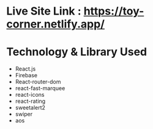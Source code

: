 # Live Site Link : https://toy-corner.netlify.app/

# Technology & Library Used

- React.js
- Firebase
- React-router-dom
- react-fast-marquee
- react-icons
- react-rating
- sweetalert2
- swiper
- aos
